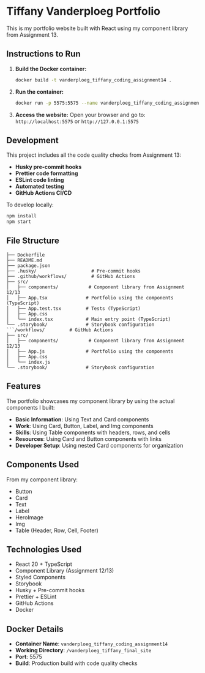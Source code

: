 # Tiffany Vanderploeg Portfolio

This is my portfolio website built with React using my component library from Assignment 13.

## Instructions to Run

1. **Build the Docker container:**
   ```bash
   docker build -t vanderploeg_tiffany_coding_assignment14 .
   ```

2. **Run the container:**
   ```bash
   docker run -p 5575:5575 --name vanderploeg_tiffany_coding_assignment14 vanderploeg_tiffany_coding_assignment14
   ```

3. **Access the website:**
   Open your browser and go to: `http://localhost:5575` or `http://127.0.0.1:5575`

## Development

This project includes all the code quality checks from Assignment 13:

- **Husky pre-commit hooks**
- **Prettier code formatting**
- **ESLint code linting** 
- **Automated testing**
- **GitHub Actions CI/CD**

To develop locally:
```bash
npm install
npm start
```

## File Structure

```
├── Dockerfile
├── README.md
├── package.json
├── .husky/                    # Pre-commit hooks
├── .github/workflows/         # GitHub Actions
├── src/
│   ├── components/           # Component library from Assignment 12/13
│   ├── App.tsx              # Portfolio using the components (TypeScript)
│   ├── App.test.tsx         # Tests (TypeScript)
│   ├── App.css
│   └── index.tsx            # Main entry point (TypeScript)
└── .storybook/              # Storybook configuration
```/workflows/         # GitHub Actions
├── src/
│   ├── components/           # Component library from Assignment 12/13
│   ├── App.js               # Portfolio using the components
│   ├── App.css
│   └── index.js
└── .storybook/              # Storybook configuration
```

## Features

The portfolio showcases my component library by using the actual components I built:

- **Basic Information**: Using Text and Card components
- **Work**: Using Card, Button, Label, and Img components  
- **Skills**: Using Table components with headers, rows, and cells
- **Resources**: Using Card and Button components with links
- **Developer Setup**: Using nested Card components for organization

## Components Used

From my component library:
- Button
- Card  
- Text
- Label
- HeroImage
- Img
- Table (Header, Row, Cell, Footer)

## Technologies Used

- React 20 + TypeScript
- Component Library (Assignment 12/13)
- Styled Components
- Storybook
- Husky + Pre-commit hooks
- Prettier + ESLint
- GitHub Actions
- Docker

## Docker Details

- **Container Name**: `vanderploeg_tiffany_coding_assignment14`
- **Working Directory**: `/vanderploeg_tiffany_final_site`
- **Port**: 5575
- **Build**: Production build with code quality checks